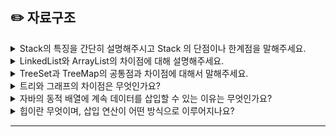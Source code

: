 ## ✏️ 자료구조


<details>
  <summary>Stack의 특징을 간단히 설명해주시고 Stack 의 단점이나 한계점을 말해주세요.</summary> 
  
  Stack은 후입선출 구조로 되어 있고 List 클래스의 구현 클래스입니다. 

  자바에서는 Vector 클래스를 상속 받기 때문에 Thread-Safe 하다는 특징이 있습니다.
  
  Stack은 Vector라는 클래스를 상속 받아 사용되는 클래스입니다. 따라서 Vector가 갖는 synchronized와 관련된 정보들을 모두 상속 받습니다. 이 synchronized는 모든 메서드에 사용되기 때문에 간단한 기능도 동기화로 인해 성능 저하가 발생합니다. 
  
  심지어 메서드에 한해서는 쓰레드에 안전하지만, 객체 자체에 있어서는 동기화가 되어있지 않아 쓰레드에 안전하지 않습니다.
  
  또한 Vector를 상속 받기 때문에 Vector에서 제공하는 메서드인 `add(index, element)` 를 Stack 에서도 사용이 가능합니다. 이렇게 될 경우 add 메서드 특성상 특정 index에 값을 넣을 수 있기 때문에 stack의 특징인 LIFO 구조가 위반될 수 있습니다.
  
  따라서 Stack 보다는 Dequeue을 사용하는 것이 좀 더 권장하는 추세입니다.
</details>

<details>
  <summary>LinkedList와 ArrayList의 차이점에 대해 설명해주세요.</summary> 

  ArrayList는 배열을 이용하고 LinkedList는 노드를 연결해서 사용한다는 차이점이 있으며, ArrayList는 모든 데이터의 접근 시간이 상수 시간이지만 LinkedList는 위치에 따라 이동 시간이 발생해 시간이 달라진다는 차이가 있습니다.

  ![image](https://github.com/user-attachments/assets/aa57977e-f949-41b5-b07b-89fb8d357c76)

</details>

<details>
  <summary>TreeSet과 TreeMap의 공통점과 차이점에 대해서 말해주세요.</summary> 

  TreeSet과 TreeMap 모두 이진탐색트리를 사용한다는 공통점이 있습니다. 
  
  특히 레드-블랙 트리를 사용해 이진 탐색 트리의 치우침 문제점을 해결하고 있다는 특징이 있습니다. 
  
  차이점은 TreeSet은 Set 클래스의 구현 클래스이고 TreeMap은 Map 클래스의 구현 클래스로, TreeMap은 키와 값으로 이루어진 Map 형태로 저장된다는 차이점이 있습니다.
</details>

<details>
  <summary>트리와 그래프의 차이점은 무엇인가요?</summary> 

  그래프는 노드와 노드를 연결하는 간선으로 구성된 자료구조이며 트리는 그래프의 한 종류입니다.

  트리는 하나의 루트 노드가 있고 부모와 자식 관계를 갖는 계층 구조이며 순환할 수 없습니다.
  
  그래프는 루트 노드의 개념이 없으며 계층 관계가 없습니다. 방향을 가지지 않을 수도 있으며, 순환 경로를 가질 수 있습니다.
</details>

<details>
  <summary>자바의 동적 배열에 계속 데이터를 삽입할 수 있는 이유는 무엇인가요?</summary> 

  동적 배열은 배열이 가득 차면 새로운 배열로 데이터를 복사해 확장하기 때문에 계속 삽입이 가능합니다. 

  크기가 초과되면 더 큰 새로운 배열을 할당하고 기존 배열의 데이터를 모두 새로운 배열로 복사합니다.
</details>

<details>
  <summary>힙이란 무엇이며, 삽입 연산이 어떤 방식으로 이루어지나요?</summary> 

  힙은 최댓값 또는 최솟값을 빠르게 찾을 수 있는 완전 이진 트리 형태의 자료구조입니다.

  데이터를 삽입할 때는 힙의 맨 끝에서 부모 노드와 비교해 부모 노드보다 우선순위가 높으면 위치를 바꿔가며 루트 노드까지 비교합니다. 그래서 트리의 깊이만큼만 비교가 이루어집니다.
</details>

----
